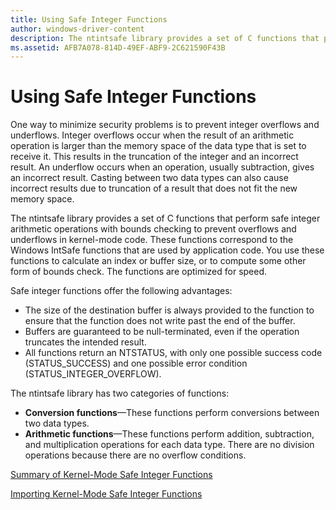 ```yaml
---
title: Using Safe Integer Functions
author: windows-driver-content
description: The ntintsafe library provides a set of C functions that perform safe integer arithmetic operations with bounds checking to prevent overflows and underflows in kernel-mode code.
ms.assetid: AFB7A078-814D-49EF-ABF9-2C621590F43B
---
```


# Using Safe Integer Functions


One way to minimize security problems is to prevent integer overflows and underflows. Integer overflows occur when the result of an arithmetic operation is larger than the memory space of the data type that is set to receive it. This results in the truncation of the integer and an incorrect result. An underflow occurs when an operation, usually subtraction, gives an incorrect result. Casting between two data types can also cause incorrect results due to truncation of a result that does not fit the new memory space.

The ntintsafe library provides a set of C functions that perform safe integer arithmetic operations with bounds checking to prevent overflows and underflows in kernel-mode code. These functions correspond to the Windows IntSafe functions that are used by application code. You use these functions to calculate an index or buffer size, or to compute some other form of bounds check. The functions are optimized for speed.

Safe integer functions offer the following advantages:

-   The size of the destination buffer is always provided to the function to ensure that the function does not write past the end of the buffer.
-   Buffers are guaranteed to be null-terminated, even if the operation truncates the intended result.
-   All functions return an NTSTATUS, with only one possible success code (STATUS\_SUCCESS) and one possible error condition (STATUS\_INTEGER\_OVERFLOW).

The ntintsafe library has two categories of functions:

-   **Conversion functions**—These functions perform conversions between two data types.
-   **Arithmetic functions**—These functions perform addition, subtraction, and multiplication operations for each data type. There are no division operations because there are no overflow conditions.

[Summary of Kernel-Mode Safe Integer Functions](summary-of-safe-integer-functions.md)

[Importing Kernel-Mode Safe Integer Functions](importing-safe-integer-functions.md)

 

 




